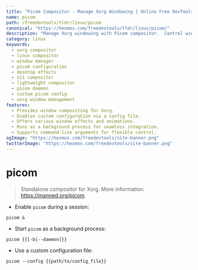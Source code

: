 ```yaml
---
title: "Picom Compositor - Manage Xorg Windowing | Online Free DevTools by Hexmos"
name: picom
path: /freedevtools/tldr/linux/picom
canonical: "https://hexmos.com/freedevtools/tldr/linux/picom/"
description: "Manage Xorg windowing with Picom compositor.  Control window effects and enhance your desktop experience with this lightweight and efficient tool. Free online tool, no registration required."
category: linux
keywords:
  - xorg compositor
  - linux compositor
  - window manager
  - picom configuration
  - desktop effects
  - x11 compositor
  - lightweight compositor
  - picom daemon
  - custom picom config
  - xorg window management
features:
  - Provides window compositing for Xorg.
  - Enables custom configuration via a config file.
  - Offers various window effects and animations.
  - Runs as a background process for seamless integration.
  - Supports command-line arguments for flexible control.
ogImage: "https://hexmos.com/freedevtools/site-banner.png"
twitterImage: "https://hexmos.com/freedevtools/site-banner.png"
---
```


# picom

> Standalone compositor for Xorg.
> More information: <https://manned.org/picom>.

- Enable `picom` during a session:

`picom &`

- Start `picom` as a background process:

`picom {{[-b|--daemon]}}`

- Use a custom configuration file:

`picom --config {{path/to/config_file}}`
